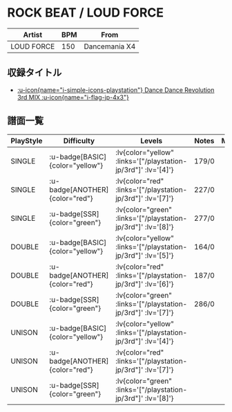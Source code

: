 # ROCK BEAT / LOUD FORCE

|Artist|BPM|From|
|------|---|----|
|LOUD FORCE|150|Dancemania X4|

## 収録タイトル

- [ :u-icon{name="i-simple-icons-playstation"} Dance Dance Revolution 3rd MIX :u-icon{name="i-flag-jp-4x3"} ](/playstation-jp/3rd)

## 譜面一覧

|PlayStyle|Difficulty|Levels|Notes|Movie|
|---------|----------|------|-----|-----|
|SINGLE| :u-badge[BASIC]{color="yellow"} | :lv{color="yellow" :links='["/playstation-jp/3rd"]' :lv='[4]'} |179/0||
|SINGLE| :u-badge[ANOTHER]{color="red"} | :lv{color="red" :links='["/playstation-jp/3rd"]' :lv='[7]'} |227/0||
|SINGLE| :u-badge[SSR]{color="green"} | :lv{color="green" :links='["/playstation-jp/3rd"]' :lv='[8]'} |277/0||
|DOUBLE| :u-badge[BASIC]{color="yellow"} | :lv{color="yellow" :links='["/playstation-jp/3rd"]' :lv='[5]'} |164/0||
|DOUBLE| :u-badge[ANOTHER]{color="red"} | :lv{color="red" :links='["/playstation-jp/3rd"]' :lv='[6]'} |187/0||
|DOUBLE| :u-badge[SSR]{color="green"} | :lv{color="green" :links='["/playstation-jp/3rd"]' :lv='[7]'} |286/0||
|UNISON| :u-badge[BASIC]{color="yellow"} | :lv{color="yellow" :links='["/playstation-jp/3rd"]' :lv='[4]'} |||
|UNISON| :u-badge[ANOTHER]{color="red"} | :lv{color="red" :links='["/playstation-jp/3rd"]' :lv='[7]'} |||
|UNISON| :u-badge[SSR]{color="green"} | :lv{color="green" :links='["/playstation-jp/3rd"]' :lv='[8]'} |||
